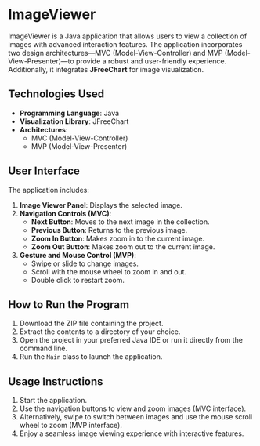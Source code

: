 # ImageViewer

ImageViewer is a Java application that allows users to view a collection of images with advanced interaction features. The application incorporates two design architectures—MVC (Model-View-Controller) and MVP (Model-View-Presenter)—to provide a robust and user-friendly experience. Additionally, it integrates **JFreeChart** for image visualization.

## Technologies Used
- **Programming Language**: Java
- **Visualization Library**: JFreeChart
- **Architectures**:
  - MVC (Model-View-Controller)
  - MVP (Model-View-Presenter)

## User Interface
The application includes:
1. **Image Viewer Panel**: Displays the selected image.
2. **Navigation Controls (MVC)**:
   - **Next Button**: Moves to the next image in the collection.
   - **Previous Button**: Returns to the previous image.   
   - **Zoom In Button**: Makes zoom in to the current image. 
   - **Zoom Out Button**: Makes zoom out to the current image.
3. **Gesture and Mouse Control (MVP)**:
   - Swipe or slide to change images.
   - Scroll with the mouse wheel to zoom in and out.   
   - Double click to restart zoom.


## How to Run the Program
1. Download the ZIP file containing the project.
2. Extract the contents to a directory of your choice.
3. Open the project in your preferred Java IDE or run it directly from the command line.
4. Run the `Main` class to launch the application.


## Usage Instructions

1. Start the application.
2. Use the navigation buttons to view and zoom images (MVC interface).
3. Alternatively, swipe to switch between images and use the mouse scroll wheel to zoom (MVP interface).
4. Enjoy a seamless image viewing experience with interactive features.
